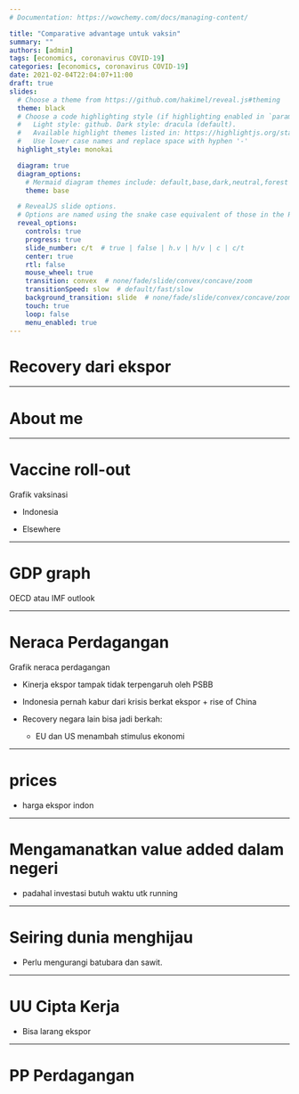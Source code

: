 ```yaml
---
# Documentation: https://wowchemy.com/docs/managing-content/

title: "Comparative advantage untuk vaksin"
summary: ""
authors: [admin]
tags: [economics, coronavirus COVID-19]
categories: [economics, coronavirus COVID-19]
date: 2021-02-04T22:04:07+11:00
draft: true
slides:
  # Choose a theme from https://github.com/hakimel/reveal.js#theming
  theme: black
  # Choose a code highlighting style (if highlighting enabled in `params.toml`)
  #   Light style: github. Dark style: dracula (default).
  #   Available highlight themes listed in: https://highlightjs.org/static/demo/
  #   Use lower case names and replace space with hyphen '-'
  highlight_style: monokai

  diagram: true
  diagram_options:
    # Mermaid diagram themes include: default,base,dark,neutral,forest
    theme: base

  # RevealJS slide options.
  # Options are named using the snake case equivalent of those in the RevealJS docs.
  reveal_options:
    controls: true
    progress: true
    slide_number: c/t  # true | false | h.v | h/v | c | c/t
    center: true
    rtl: false
    mouse_wheel: true
    transition: convex  # none/fade/slide/convex/concave/zoom
    transitionSpeed: slow  # default/fast/slow
    background_transition: slide  # none/fade/slide/convex/concave/zoom
    touch: true
    loop: false
    menu_enabled: true
---
```


# Recovery dari ekspor

---

# About me

---

# Vaccine roll-out

Grafik vaksinasi

- Indonesia

- Elsewhere

---

# GDP graph

OECD atau IMF outlook

---

# Neraca Perdagangan

Grafik neraca perdagangan

- Kinerja ekspor tampak tidak terpengaruh oleh PSBB

- Indonesia pernah kabur dari krisis berkat ekspor + rise of China

- Recovery negara lain bisa jadi berkah:
  - EU dan US menambah stimulus ekonomi

---

# prices

- harga ekspor indon

---

# Mengamanatkan value added dalam negeri

- padahal investasi butuh waktu utk running

---

# Seiring dunia menghijau

- Perlu mengurangi batubara dan sawit.

---

# UU Cipta Kerja

- Bisa larang ekspor

---

# PP Perdagangan